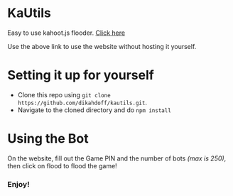 # KaUtils
Easy to use kahoot.js flooder. 
[Click here](https://apps.bisquit.me/kautils)

Use the above link to use the website without hosting it yourself.
# Setting it up for yourself
- Clone this repo using `git clone https://github.com/dikahdoff/kautils.git`.
- Navigate to the cloned directory and do `npm install`
# Using the Bot
On the website, fill out the Game PIN and the number of bots *(max is 250)*, then click on flood to flood the game!
### Enjoy!
